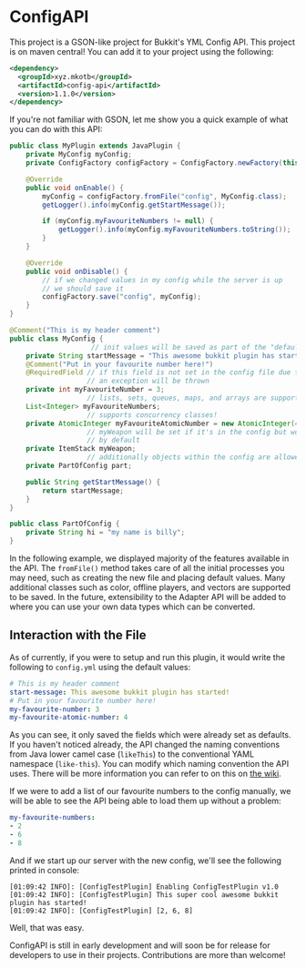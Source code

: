 # ConfigAPI
This project is a GSON-like project for Bukkit's YML Config API. This project is on maven central! You can add it to your project using the following:

```xml
<dependency>
  <groupId>xyz.mkotb</groupId>
  <artifactId>config-api</artifactId>
  <version>1.1.0</version>
</dependency>
```

If you're not familiar with GSON, let me show you a quick example of what you can do with this API:

```java
public class MyPlugin extends JavaPlugin {
    private MyConfig myConfig;
    private ConfigFactory configFactory = ConfigFactory.newFactory(this);

    @Override
    public void onEnable() {
        myConfig = configFactory.fromFile("config", MyConfig.class);
        getLogger().info(myConfig.getStartMessage());

        if (myConfig.myFavouriteNumbers != null) {
            getLogger().info(myConfig.myFavouriteNumbers.toString());
        }
    }

    @Override
    public void onDisable() {
        // if we changed values in my config while the server is up
        // we should save it
        configFactory.save("config", myConfig);
    }
}

@Comment("This is my header comment")
public class MyConfig {
                    // init values will be saved as part of the "default config"
    private String startMessage = "This awesome bukkit plugin has started!";
    @Comment("Put in your favourite number here!")
    @RequiredField // if this field is not set in the config file due to user error
                   // an exception will be thrown
    private int myFavouriteNumber = 3;
                   // lists, sets, queues, maps, and arrays are supported!
    List<Integer> myFavouriteNumbers;
                   // supports concurrency classes!
    private AtomicInteger myFavouriteAtomicNumber = new AtomicInteger(4);
                   // myWeapon will be set if it's in the config but won't exist
                   // by default
    private ItemStack myWeapon;
                   // additionally objects within the config are allowed
    private PartOfConfig part;

    public String getStartMessage() {
        return startMessage;
    }
}

public class PartOfConfig {
    private String hi = "my name is billy";
}
```

In the following example, we displayed majority of the features available in the API. The `fromFile()` method takes care of all the initial processes you may need, such as creating the new file and placing default values. Many additional classes such as color, offline players, and vectors are supported to be saved. In the future, extensibility to the Adapter API will be added to where you can use your own data types which can be converted.

## Interaction with the File

As of currently, if you were to setup and run this plugin, it would write the following to `config.yml` using the default values:

```yml
# This is my header comment
start-message: This awesome bukkit plugin has started!
# Put in your favourite number here!
my-favourite-number: 3
my-favourite-atomic-number: 4
```

As you can see, it only saved the fields which were already set as defaults. If you haven't noticed already, the API changed the naming conventions from Java lower camel case (`likeThis`) to the conventional YAML namespace (`like-this`). You can modify which naming convention the API uses. There will be more information you can refer to on this on [the wiki]( Wiki).

If we were to add a list of our favourite numbers to the config manually, we will be able to see the API being able to load them up without a problem:

```yml
my-favourite-numbers:
- 2
- 6
- 8
```

And if we start up our server with the new config, we'll see the following printed in console:

```
[01:09:42 INFO]: [ConfigTestPlugin] Enabling ConfigTestPlugin v1.0
[01:09:42 INFO]: [ConfigTestPlugin] This super cool awesome bukkit plugin has started!
[01:09:42 INFO]: [ConfigTestPlugin] [2, 6, 8]
```

Well, that was easy.

ConfigAPI is still in early development and will soon be for release for developers to use in their projects. Contributions are more than welcome!
